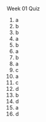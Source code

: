 
Week 01 Quiz

1. a
2. b
3. b
4. a
5. b
6. a
7. b
8. a
9. c
10. a
11. c
12. d
13. b
14. d
15. a
16. d

